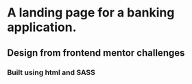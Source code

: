 # A landing page for a banking application.
## Design from frontend mentor challenges
### Built using html and SASS
